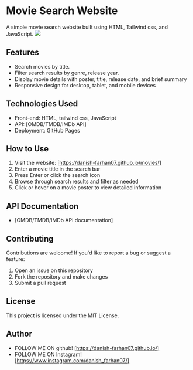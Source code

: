 # Movie Search Website

A simple movie search website built using HTML, Tailwind css, and JavaScript. 
<img src="https://drive.google.com/file/d/197TJP9KVom3LhxO8tSSeaSBnxGjEKY_a/view?usp=sharing" >

## Features

* Search movies by title.
* Filter search results by genre, release year.
* Display movie details with poster, title, release date, and brief summary
* Responsive design for desktop, tablet, and mobile devices




## Technologies Used

* Front-end: HTML, tailwind css, JavaScript
* API: [OMDB/TMDB/IMDb API]
* Deployment: GitHub Pages



## How to Use

1. Visit the website: [https://danish-farhan07.github.io/movies/]
2. Enter a movie title in the search bar
3. Press Enter or click the search icon
4. Browse through search results and filter as needed
5. Click or hover on a movie poster to view detailed information



## API Documentation

* [OMDB/TMDB/IMDb API documentation]



## Contributing

Contributions are welcome! If you'd like to report a bug or suggest a feature:

1. Open an issue on this repository
2. Fork the repository and make changes
3. Submit a pull request




## License

This project is licensed under the MIT License.




## Author

  * FOLLOW ME ON github! [https://danish-farhan07.github.io/]
  * FOLLOW ME ON Instagram! [https://www.instagram.com/danish_farhan07/]

